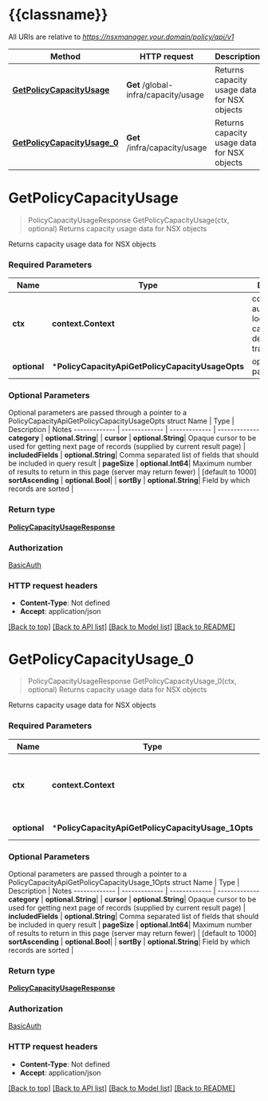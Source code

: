# {{classname}}

All URIs are relative to *https://nsxmanager.your.domain/policy/api/v1*

Method | HTTP request | Description
------------- | ------------- | -------------
[**GetPolicyCapacityUsage**](PolicyCapacityApi.md#GetPolicyCapacityUsage) | **Get** /global-infra/capacity/usage | Returns capacity usage data for NSX objects
[**GetPolicyCapacityUsage_0**](PolicyCapacityApi.md#GetPolicyCapacityUsage_0) | **Get** /infra/capacity/usage | Returns capacity usage data for NSX objects

# **GetPolicyCapacityUsage**
> PolicyCapacityUsageResponse GetPolicyCapacityUsage(ctx, optional)
Returns capacity usage data for NSX objects

Returns capacity usage data for NSX objects

### Required Parameters

Name | Type | Description  | Notes
------------- | ------------- | ------------- | -------------
 **ctx** | **context.Context** | context for authentication, logging, cancellation, deadlines, tracing, etc.
 **optional** | ***PolicyCapacityApiGetPolicyCapacityUsageOpts** | optional parameters | nil if no parameters

### Optional Parameters
Optional parameters are passed through a pointer to a PolicyCapacityApiGetPolicyCapacityUsageOpts struct
Name | Type | Description  | Notes
------------- | ------------- | ------------- | -------------
 **category** | **optional.String**|  | 
 **cursor** | **optional.String**| Opaque cursor to be used for getting next page of records (supplied by current result page) | 
 **includedFields** | **optional.String**| Comma separated list of fields that should be included in query result | 
 **pageSize** | **optional.Int64**| Maximum number of results to return in this page (server may return fewer) | [default to 1000]
 **sortAscending** | **optional.Bool**|  | 
 **sortBy** | **optional.String**| Field by which records are sorted | 

### Return type

[**PolicyCapacityUsageResponse**](PolicyCapacityUsageResponse.md)

### Authorization

[BasicAuth](../README.md#BasicAuth)

### HTTP request headers

 - **Content-Type**: Not defined
 - **Accept**: application/json

[[Back to top]](#) [[Back to API list]](../README.md#documentation-for-api-endpoints) [[Back to Model list]](../README.md#documentation-for-models) [[Back to README]](../README.md)

# **GetPolicyCapacityUsage_0**
> PolicyCapacityUsageResponse GetPolicyCapacityUsage_0(ctx, optional)
Returns capacity usage data for NSX objects

Returns capacity usage data for NSX objects

### Required Parameters

Name | Type | Description  | Notes
------------- | ------------- | ------------- | -------------
 **ctx** | **context.Context** | context for authentication, logging, cancellation, deadlines, tracing, etc.
 **optional** | ***PolicyCapacityApiGetPolicyCapacityUsage_1Opts** | optional parameters | nil if no parameters

### Optional Parameters
Optional parameters are passed through a pointer to a PolicyCapacityApiGetPolicyCapacityUsage_1Opts struct
Name | Type | Description  | Notes
------------- | ------------- | ------------- | -------------
 **category** | **optional.String**|  | 
 **cursor** | **optional.String**| Opaque cursor to be used for getting next page of records (supplied by current result page) | 
 **includedFields** | **optional.String**| Comma separated list of fields that should be included in query result | 
 **pageSize** | **optional.Int64**| Maximum number of results to return in this page (server may return fewer) | [default to 1000]
 **sortAscending** | **optional.Bool**|  | 
 **sortBy** | **optional.String**| Field by which records are sorted | 

### Return type

[**PolicyCapacityUsageResponse**](PolicyCapacityUsageResponse.md)

### Authorization

[BasicAuth](../README.md#BasicAuth)

### HTTP request headers

 - **Content-Type**: Not defined
 - **Accept**: application/json

[[Back to top]](#) [[Back to API list]](../README.md#documentation-for-api-endpoints) [[Back to Model list]](../README.md#documentation-for-models) [[Back to README]](../README.md)

